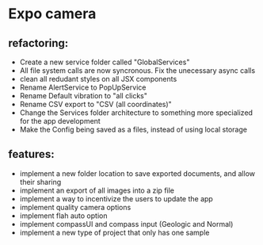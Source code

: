 # Expo camera

## refactoring:
- Create a new service folder called "GlobalServices"
- All file system calls are now syncronous. Fix the unecessary async calls
- clean all redudant styles on all JSX components
- Rename AlertService to PopUpService
- Rename Default vibration to "all clicks"
- Rename CSV export to "CSV (all coordinates)"
- Change the Services folder architecture to something more specialized for the app development
- Make the Config being saved as a files, instead of using local storage

## features:
- implement a new folder location to save exported documents, and allow their sharing
- implement an export of all images into a zip file
- implement a way to incentivize the users to update the app
- implement quality camera options
- implement flah auto option
- implement compassUI and compass input (Geologic and Normal)
- implement a new type of project that only has one sample
